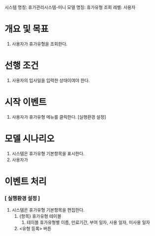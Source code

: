 시스템 명칭: 휴가관리시스템-미니
모델 명칭:  휴가유형 조회
레벨: 사용자

# 개요 및 목표
1. 사용자가 휴가유형을 조회한다.

# 선행 조건
1. 사용자의 입사일을 입력한 상태이여야 한다.

# 시작 이벤트
1. 사용자가 휴가유형 메뉴를 클릭한다. [실행환경 설정]

# 모델 시나리오
1. 시스템은 휴가유형 기본항목을 표시한다.
2. 사용자가 

# 이벤트 처리

### [ 실행환경 설정 ]
1. 시스템은 휴가유형 기본항목을 편집한다.
	1. {항목} 휴가유형 테이블
		1. 테이블 휴가유형별 이름, 만료기간, 부여 일자, 사용 일자, 미사용 일자
	2. <유형 등록> 버튼

